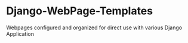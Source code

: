 # Django-WebPage-Templates
Webpages configured and organized for direct use with various Django Application
